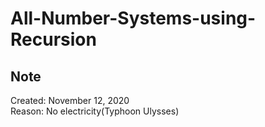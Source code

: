 # All-Number-Systems-using-Recursion
## Note
Created: November 12, 2020  
Reason: No electricity(Typhoon Ulysses)
